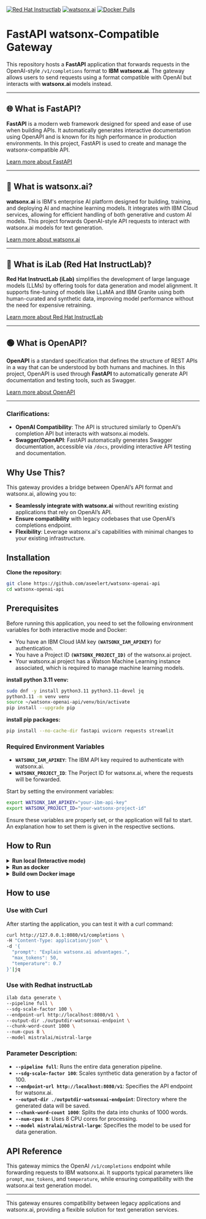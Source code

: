 [![Red Hat Instructlab](https://img.shields.io/badge/Redhat-Instructlab-purple)](https://instructlab.ai/)
[![watsonx.ai](https://img.shields.io/badge/IBM-watsonx.ai-blue)](https://dataplatform.cloud.ibm.com/wx/home?context=wx)
[![Docker Pulls](https://img.shields.io/docker/pulls/aseelert/watsonxai-endpoint)](https://hub.docker.com/r/aseelert/watsonxai-endpoint)

# FastAPI watsonx-Compatible Gateway

This repository hosts a **FastAPI** application that forwards requests in the OpenAI-style `/v1/completions` format to **IBM watsonx.ai**. The gateway allows users to send requests using a format compatible with OpenAI but interacts with **watsonx.ai** models instead.

---

## 🌐 What is FastAPI?

**FastAPI** is a modern web framework designed for speed and ease of use when building APIs. It automatically generates interactive documentation using OpenAPI and is known for its high performance in production environments. In this project, FastAPI is used to create and manage the watsonx-compatible API.

[Learn more about FastAPI](https://fastapi.tiangolo.com/)

---

## 🔵 What is watsonx.ai?

**watsonx.ai** is IBM's enterprise AI platform designed for building, training, and deploying AI and machine learning models. It integrates with IBM Cloud services, allowing for efficient handling of both generative and custom AI models. This project forwards OpenAI-style API requests to interact with watsonx.ai models for text generation.

[Learn more about watsonx.ai](https://www.ibm.com/watsonx)

---

## 🔴 What is iLab (Red Hat InstructLab)?

**Red Hat InstructLab (iLab)** simplifies the development of large language models (LLMs) by offering tools for data generation and model alignment. It supports fine-tuning of models like LLaMA and IBM Granite using both human-curated and synthetic data, improving model performance without the need for expensive retraining.

[Learn more about Red Hat InstructLab](https://instructlab.ai)

---

## 🟢 What is OpenAPI?

**OpenAPI** is a standard specification that defines the structure of REST APIs in a way that can be understood by both humans and machines. In this project, OpenAPI is used through **FastAPI** to automatically generate API documentation and testing tools, such as Swagger.

[Learn more about OpenAPI](https://swagger.io/specification/)

---

### Clarifications:
- **OpenAI Compatibility**: The API is structured similarly to OpenAI’s completion API but interacts with watsonx.ai models.
- **Swagger/OpenAPI**: FastAPI automatically generates Swagger documentation, accessible via `/docs`, providing interactive API testing and documentation.




## Why Use This?

This gateway provides a bridge between OpenAI’s API format and watsonx.ai, allowing you to:
- **Seamlessly integrate with watsonx.ai** without rewriting existing applications that rely on OpenAI’s API.
- **Ensure compatibility** with legacy codebases that use OpenAI’s completions endpoint.
- **Flexibility**: Leverage watsonx.ai's capabilities with minimal changes to your existing infrastructure.

## Installation

**Clone the repository:**
```bash
git clone https://github.com/aseelert/watsonx-openai-api
cd watsonx-openai-api
```

## Prerequisites

Before running this application, you need to set the following environment variables for both interactive mode and Docker:

- You have an IBM Cloud IAM key **`(WATSONX_IAM_APIKEY)`** for authentication.
- You have a Project ID **`(WATSONX_PROJECT_ID)`** of the watsonx.ai project.
- Your watsonx.ai project has a Watson Machine Learning instance associated, which is required to manage machine learning models.


**install python 3.11 venv:**
```bash
sudo dnf -y install python3.11 python3.11-devel jq
python3.11 -m venv venv
source ~/watsonx-openai-api/venv/bin/activate
pip install --upgrade pip
```

**install pip packages:**
```bash
pip install --no-cache-dir fastapi uvicorn requests streamlit
```

### Required Environment Variables

- **`WATSONX_IAM_APIKEY`**: The IBM API key required to authenticate with watsonx.ai.
- **`WATSONX_PROJECT_ID`**: The Porject ID for watsonx.ai, where the requests will be forwarded.

Start by setting the environment variables:

```bash
export WATSONX_IAM_APIKEY="your-ibm-api-key"
export WATSONX_PROJECT_ID="your-watsonx-project-id"
```

Ensure these variables are properly set, or the application will fail to start.
An explanation how to set them is given in the respective sections.

## How to Run

<details>
<summary><b>Run local (Interactive mode)</b></summary>




If running interactively, use `uvicorn` to start the FastAPI application after setting the environment variables:

```bash
cd fastapi-watsonx

uvicorn watsonxai-endpoint:app --reload --port 8080
```

</details>

<details>
<summary> <b>Run as docker</b></summary>

If you prefer to run this application in a Docker container, follow these steps:

**1. Execute Docker with hub.docker.com image and IBM Variables**
This will start the application in a container, listening on port 8080, and interacting with watsonx.ai via the provided credentials.

```bash
docker run -d -p 8080:8000 --name watsonxai-endpoint \
-e WATSONX_IAM_APIKEY=${WATSONX_IAM_APIKEY} \
-e WATSONX_PROJECT_ID=${WATSONX_PROJECT_ID} \
aseelert/watsonxai-endpoint:1.0
```
</details>

<details>
<summary> <b>Build own Docker image</b></summary>
**1. Build your own local Docker image**

**Project Version**
```bash
cd fastapi-watsonx
docker build -t watsonxai-endpoint:1.0 .
```

**2. Execute Docker with local image and IBM Variables**

For Docker, pass the environment variables with the `-e` flag:

```bash
docker run -d -p 8080:8000 --name watsonxai-endpoint \
-e WATSONX_IAM_APIKEY=${WATSONX_IAM_APIKEY} \
-e WATSONX_PROJECT_ID=${WATSONX_PROJECT_ID} \
watsonxai-endpoint:1.0
```



**4. Activate live logs**

```bash
docker logs -f watsonxai-endpoint
```

</details>

## How to use
### Use with Curl

After starting the application, you can test it with a curl command:

```bash
curl http://127.0.0.1:8080/v1/completions \
-H "Content-Type: application/json" \
-d '{
  "prompt": "Explain watsonx.ai advantages.",
  "max_tokens": 50,
  "temperature": 0.7
}'|jq
```


### Use with Redhat instructLab

```bash
ilab data generate \
--pipeline full \
--sdg-scale-factor 100 \
--endpoint-url http://localhost:8080/v1 \
--output-dir ./outputdir-watsonxai-endpoint \
--chunk-word-count 1000 \
--num-cpus 8 \
--model mistralai/mistral-large
```

### **Parameter Description:**

- **`--pipeline full`**: Runs the entire data generation pipeline.
- **`--sdg-scale-factor 100`**: Scales synthetic data generation by a factor of 100.
- **`--endpoint-url http://localhost:8080/v1`**: Specifies the API endpoint for watsonx.ai.
- **`--output-dir ./outputdir-watsonxai-endpoint`**: Directory where the generated data will be saved.
- **`--chunk-word-count 1000`**: Splits the data into chunks of 1000 words.
- **`--num-cpus 8`**: Uses 8 CPU cores for processing.
- **`--model mistralai/mistral-large`**: Specifies the model to be used for data generation.



## API Reference

This gateway mimics the OpenAI `/v1/completions` endpoint while forwarding requests to IBM watsonx.ai. It supports typical parameters like `prompt`, `max_tokens`, and `temperature`, while ensuring compatibility with the watsonx.ai text generation model.

---

This gateway ensures compatibility between legacy applications and watsonx.ai, providing a flexible solution for text generation services.
